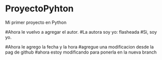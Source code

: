 # ProyectoPyhton
Mi primer proyecto en Python

#Ahora le vuelvo a agregar el autor.
#La autora soy yo: flasheada
#Si, soy yo.

#Ahora le agrego la fecha y la hora
#agregue una modificacion desde la pag de github
#ahora estoy modificando para ponerla en la nueva branch
